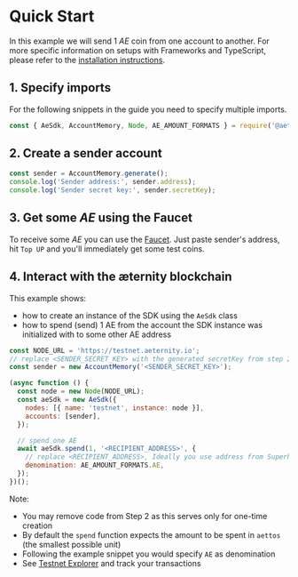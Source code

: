 # Quick Start

In this example we will send 1 _AE_ coin from one account to another.
For more specific information on setups with Frameworks and TypeScript, please refer to the [installation instructions](./README.md).

## 1. Specify imports

For the following snippets in the guide you need to specify multiple imports.

```js
const { AeSdk, AccountMemory, Node, AE_AMOUNT_FORMATS } = require('@aeternity/aepp-sdk');
```

## 2. Create a sender account

```js
const sender = AccountMemory.generate();
console.log('Sender address:', sender.address);
console.log('Sender secret key:', sender.secretKey);
```

## 3. Get some _AE_ using the Faucet

To receive some _AE_ you can use the [Faucet](https://faucet.aepps.com/). Just paste sender's address, hit `Top UP` and you'll immediately get some test coins.

## 4. Interact with the æternity blockchain

This example shows:

- how to create an instance of the SDK using the `AeSdk` class
- how to spend (send) 1 AE from the account the SDK instance was initialized with to some other AE address

```js
const NODE_URL = 'https://testnet.aeternity.io';
// replace <SENDER_SECRET_KEY> with the generated secretKey from step 2
const sender = new AccountMemory('<SENDER_SECRET_KEY>');

(async function () {
  const node = new Node(NODE_URL);
  const aeSdk = new AeSdk({
    nodes: [{ name: 'testnet', instance: node }],
    accounts: [sender],
  });

  // spend one AE
  await aeSdk.spend(1, '<RECIPIENT_ADDRESS>', {
    // replace <RECIPIENT_ADDRESS>, Ideally you use address from Superhero Wallet you have created before
    denomination: AE_AMOUNT_FORMATS.AE,
  });
})();
```

Note:

- You may remove code from Step 2 as this serves only for one-time creation
- By default the `spend` function expects the amount to be spent in `aettos` (the smallest possible unit)
- Following the example snippet you would specify `AE` as denomination
- See [Testnet Explorer](https://testnet.aescan.io/) and track your transactions
